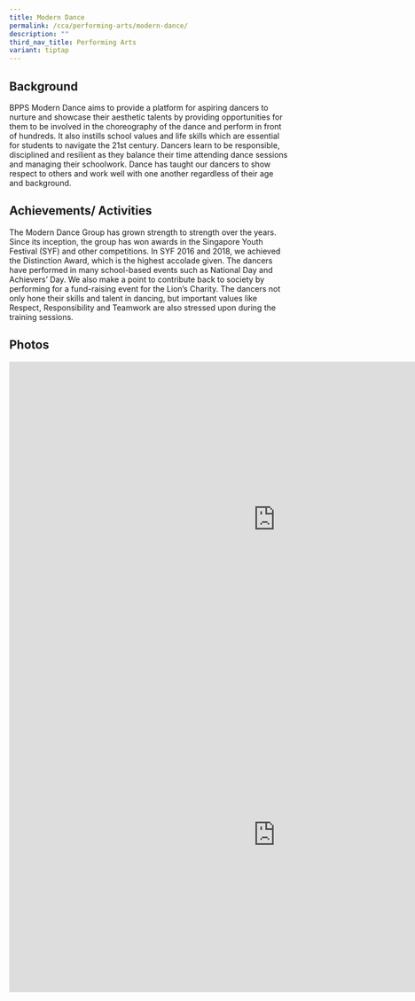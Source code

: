 ```yaml
---
title: Modern Dance
permalink: /cca/performing-arts/modern-dance/
description: ""
third_nav_title: Performing Arts
variant: tiptap
---
```

<h2>Background</h2>
<p>BPPS Modern Dance aims to provide a platform for aspiring dancers to nurture
and showcase their aesthetic talents by providing opportunities for them
to be involved in the choreography of the dance and perform in front of
hundreds. It also instills school values and life skills which are essential
for students to navigate the 21st century. Dancers learn to be responsible,
disciplined and resilient as they balance their time attending dance sessions
and managing their schoolwork. Dance has taught our dancers to show respect
to others and work well with one another regardless of their age and background.</p>
<h2>Achievements/ Activities</h2>
<p>The Modern Dance Group has grown strength to strength over the years.
Since its inception, the group has won awards in the Singapore Youth Festival
(SYF) and other competitions. In SYF 2016 and 2018, we achieved the Distinction
Award, which is the highest accolade given. The dancers have performed
in many school-based events such as National Day and Achievers’ Day. We
also make a point to contribute back to society by performing for a fund-raising
event for the Lion’s Charity. The dancers not only hone their skills and
talent in dancing, but important values like Respect, Responsibility and
Teamwork are also stressed upon during the training sessions.</p>
<h2>Photos</h2>
<div class="iframe-wrapper">
<iframe height="569" width="960" allowfullscreen="true" frameborder="0" src="https://docs.google.com/presentation/d/e/2PACX-1vT5m663sV0PvQod5lnQjEuSDPa7OOV8Ur-hb9uZg2h2SQG-V8vSeYq93j--KCENNri9XiFdZ6o4QFor/embed?start=false&amp;loop=false&amp;delayms=3000"></iframe>
</div>
<div class="iframe-wrapper">
<iframe height="569" width="960" allowfullscreen="true" frameborder="0" src="https://docs.google.com/presentation/d/e/2PACX-1vRUnFlKfX9ydxkJb0ZYIzROfSASY5t0VZJr6jmq6MkGQ6_lR1DhGolfJqgZ-vE3YS-WTss-aa_vBDuy/embed?start=false&amp;loop=false&amp;delayms=3000"></iframe>
</div>
<p></p>
